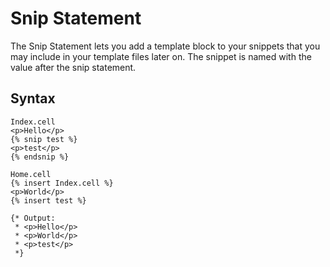 Snip Statement
==================
The Snip Statement lets you add a template block to your snippets that you may include in your template files later on.
The snippet is named with the value after the snip statement.

Syntax
 --------------
 ```
 Index.cell
 <p>Hello</p>
 {% snip test %}
 <p>test</p>
 {% endsnip %}

 Home.cell
 {% insert Index.cell %}
 <p>World</p>
 {% insert test %}

 {* Output:
  * <p>Hello</p>
  * <p>World</p>
  * <p>test</p>
  *}
 ```